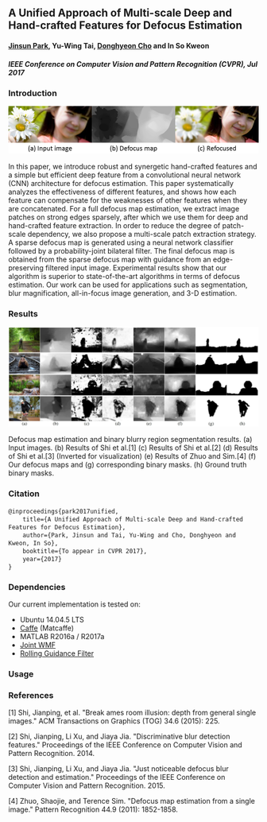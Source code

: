 A Unified Approach of Multi-scale Deep and Hand-crafted Features for Defocus Estimation
----------
#### [Jinsun Park](https://sites.google.com/site/zzangjinsun/), Yu-Wing Tai, [Donghyeon Cho](https://sites.google.com/site/donghyeonchocvip/) and In So Kweon
#### _IEEE Conference on Computer Vision and Pattern Recognition (CVPR), Jul 2017_

### Introduction

![Teaser](./images/teaser.png)

In this paper, we introduce robust and synergetic hand-crafted features and a simple but efficient deep feature from a convolutional neural network (CNN) architecture for defocus estimation. This paper systematically analyzes the effectiveness of different features, and shows how each feature can compensate for the weaknesses of other features when they are concatenated. For a full defocus map estimation, we extract image patches on strong edges sparsely, after which we use them for deep and hand-crafted feature extraction. In order to reduce the degree of patch-scale dependency, we also propose a multi-scale patch extraction strategy. A sparse defocus map is generated using a neural network classifier followed by a probability-joint bilateral filter. The final defocus map is obtained from the sparse defocus map with guidance from an edge-preserving filtered input image. Experimental results show that our algorithm is superior to state-of-the-art algorithms in terms of defocus estimation. Our work can be used for applications such as segmentation, blur magnification, all-in-focus image generation, and 3-D estimation.

### Results

![Results](./images/results.png)

Defocus map estimation and binary blurry region segmentation results. (a) Input images. (b) Results of Shi et al.[1] (c) Results of Shi et al.[2] (d) Results of Shi et al.[3] (Inverted for visualization) (e) Results of Zhuo and Sim.[4] (f) Our defocus maps and (g) corresponding binary masks. (h) Ground truth binary masks.

### Citation

    @inproceedings{park2017unified,
        title={A Unified Approach of Multi-scale Deep and Hand-crafted Features for Defocus Estimation},
        author={Park, Jinsun and Tai, Yu-Wing and Cho, Donghyeon and Kweon, In So},
        booktitle={To appear in CVPR 2017},
        year={2017}
    }
    
### Dependencies
Our current implementation is tested on:
- Ubuntu 14.04.5 LTS
- [Caffe](http://caffe.berkeleyvision.org/) (Matcaffe)
- MATLAB R2016a / R2017a
- [Joint WMF](http://www.cse.cuhk.edu.hk/leojia/projects/fastwmedian/)
- [Rolling Guidance Filter](http://www.cse.cuhk.edu.hk/leojia/projects/rollguidance/)

### Usage

### References

[1] Shi, Jianping, et al. "Break ames room illusion: depth from general single images." ACM Transactions on Graphics (TOG) 34.6 (2015): 225.

[2] Shi, Jianping, Li Xu, and Jiaya Jia. "Discriminative blur detection features." Proceedings of the IEEE Conference on Computer Vision and Pattern Recognition. 2014.

[3] Shi, Jianping, Li Xu, and Jiaya Jia. "Just noticeable defocus blur detection and estimation." Proceedings of the IEEE Conference on Computer Vision and Pattern Recognition. 2015.

[4] Zhuo, Shaojie, and Terence Sim. "Defocus map estimation from a single image." Pattern Recognition 44.9 (2011): 1852-1858.


